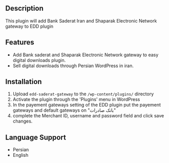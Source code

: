 ## Description
This plugin will add Bank Saderat Iran and Shaparak Electronic Network gateway to EDD plugin

## Features
* Add Bank saderat and Shaparak Electronic Network gateway to easy digital downloads plugin.
* Sell digital downloads through Persian WordPress in iran.

## Installation
1. Upload `edd-saderat-gateway` to the `/wp-content/plugins/` directory
2. Activate the plugin through the 'Plugins' menu in WordPress
3. In the payement gateways setting of the EDD plugin put the payement gateways and default gateways on "بانک صادرات"
4. complete the Merchant ID, username and password field and click save changes.

## Language Support
* Persian
* English
